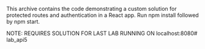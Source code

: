 This archive contains the code demonstrating a custom solution for
protected routes and authentication in a React app. 
Run npm install followed by npm start. 

NOTE: REQUIRES SOLUTION FOR LAST LAB RUNNING ON localhost:8080# lab_api5
